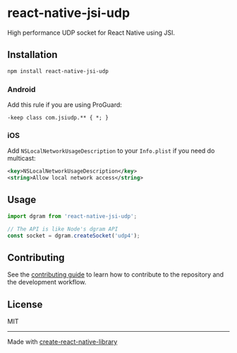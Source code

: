 # react-native-jsi-udp

High performance UDP socket for React Native using JSI.

## Installation

```sh
npm install react-native-jsi-udp
```

### Android

Add this rule if you are using ProGuard:

```proguard
-keep class com.jsiudp.** { *; }
```

### iOS

Add `NSLocalNetworkUsageDescription` to your `Info.plist` if you need do multicast:

```xml
<key>NSLocalNetworkUsageDescription</key>
<string>Allow local network access</string>
```

## Usage

```js
import dgram from 'react-native-jsi-udp';

// The API is like Node's dgram API
const socket = dgram.createSocket('udp4');
```

## Contributing

See the [contributing guide](CONTRIBUTING.md) to learn how to contribute to the repository and the development workflow.

## License

MIT

---

Made with [create-react-native-library](https://github.com/callstack/react-native-builder-bob)
